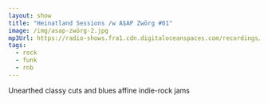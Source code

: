 ```yaml
---
layout: show
title: "Heinatland Sessions /w A$AP Zwörg #01"
image: /img/asap-zwörg-2.jpg
mp3Url: https://radio-shows.fra1.cdn.digitaloceanspaces.com/recordings/heinatland_240913/240913_heinatland-sessions_asap-zwoerg_01_edit_korr.mp3
tags:
  - rock
  - funk
  - rnb
---
```

Unearthed classy cuts and blues affine indie-rock jams